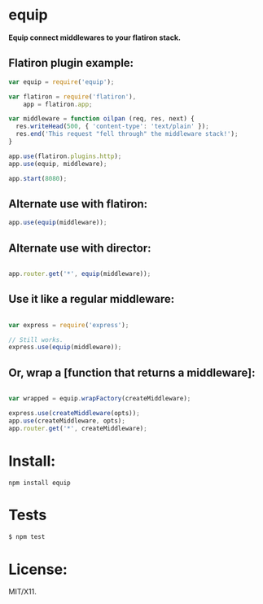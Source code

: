 # equip

**Equip connect middlewares to your flatiron stack.**

## Flatiron plugin example:

```js
var equip = require('equip');

var flatiron = require('flatiron'),
    app = flatiron.app;

var middleware = function oilpan (req, res, next) {
  res.writeHead(500, { 'content-type': 'text/plain' });
  res.end('This request "fell through" the middleware stack!');
}

app.use(flatiron.plugins.http);
app.use(equip, middleware);

app.start(8080);
```

## Alternate use with flatiron:

```js
app.use(equip(middleware));
```

## Alternate use with director:

```js

app.router.get('*', equip(middleware));
```

## Use it like a regular middleware:

```js

var express = require('express');

// Still works.
express.use(equip(middleware));
```

## Or, wrap a [function that returns a middleware]:

```js

var wrapped = equip.wrapFactory(createMiddleware);

express.use(createMiddleware(opts));
app.use(createMiddleware, opts);
app.router.get('*', createMiddleware);

```

# Install:

    npm install equip

# Tests

```bash
$ npm test
```

# License:

MIT/X11.
